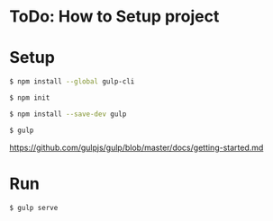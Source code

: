 # ToDo: How to Setup project

# Setup

```sh
$ npm install --global gulp-cli
```

```sh
$ npm init
```

```sh
$ npm install --save-dev gulp
```

```sh
$ gulp
```

https://github.com/gulpjs/gulp/blob/master/docs/getting-started.md

# Run

```sh
$ gulp serve
```
